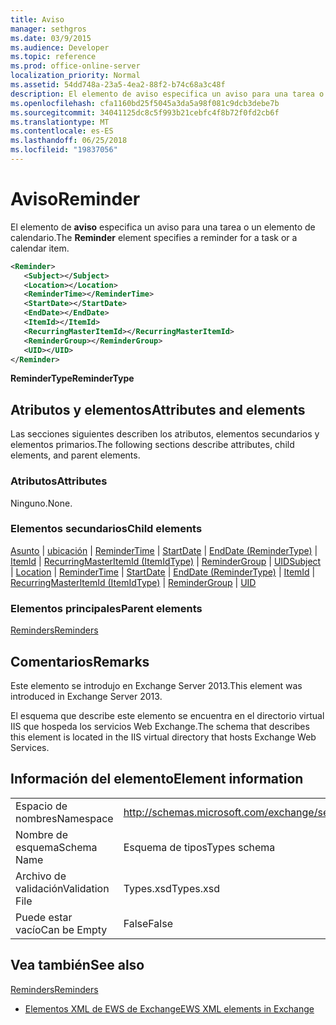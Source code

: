 ```yaml
---
title: Aviso
manager: sethgros
ms.date: 03/9/2015
ms.audience: Developer
ms.topic: reference
ms.prod: office-online-server
localization_priority: Normal
ms.assetid: 54dd748a-23a5-4ea2-88f2-b74c68a3c48f
description: El elemento de aviso especifica un aviso para una tarea o un elemento de calendario.
ms.openlocfilehash: cfa1160bd25f5045a3da5a98f081c9dcb3debe7b
ms.sourcegitcommit: 34041125dc8c5f993b21cebfc4f8b72f0fd2cb6f
ms.translationtype: MT
ms.contentlocale: es-ES
ms.lasthandoff: 06/25/2018
ms.locfileid: "19837056"
---
```

# <a name="reminder"></a><span data-ttu-id="bc2ce-103">Aviso</span><span class="sxs-lookup"><span data-stu-id="bc2ce-103">Reminder</span></span>

<span data-ttu-id="bc2ce-104">El elemento de **aviso** especifica un aviso para una tarea o un elemento de calendario.</span><span class="sxs-lookup"><span data-stu-id="bc2ce-104">The **Reminder** element specifies a reminder for a task or a calendar item.</span></span> 
  
```XML
<Reminder>
   <Subject></Subject>
   <Location></Location>
   <ReminderTime></ReminderTime>
   <StartDate></StartDate>
   <EndDate></EndDate>
   <ItemId></ItemId>
   <RecurringMasterItemId></RecurringMasterItemId>
   <ReminderGroup></ReminderGroup>
   <UID></UID>
</Reminder>

```

 <span data-ttu-id="bc2ce-105">**ReminderType**</span><span class="sxs-lookup"><span data-stu-id="bc2ce-105">**ReminderType**</span></span>
## <a name="attributes-and-elements"></a><span data-ttu-id="bc2ce-106">Atributos y elementos</span><span class="sxs-lookup"><span data-stu-id="bc2ce-106">Attributes and elements</span></span>

<span data-ttu-id="bc2ce-107">Las secciones siguientes describen los atributos, elementos secundarios y elementos primarios.</span><span class="sxs-lookup"><span data-stu-id="bc2ce-107">The following sections describe attributes, child elements, and parent elements.</span></span>
  
### <a name="attributes"></a><span data-ttu-id="bc2ce-108">Atributos</span><span class="sxs-lookup"><span data-stu-id="bc2ce-108">Attributes</span></span>

<span data-ttu-id="bc2ce-109">Ninguno.</span><span class="sxs-lookup"><span data-stu-id="bc2ce-109">None.</span></span>
  
### <a name="child-elements"></a><span data-ttu-id="bc2ce-110">Elementos secundarios</span><span class="sxs-lookup"><span data-stu-id="bc2ce-110">Child elements</span></span>

<span data-ttu-id="bc2ce-111">[Asunto](subject.md) | [ubicación](location.md) | [ReminderTime](remindertime.md) | [StartDate](startdate.md) | [EndDate (ReminderType)](enddate-remindertype.md) | [ItemId](itemid.md) | [RecurringMasterItemId (ItemIdType)](recurringmasteritemid-itemidtype.md)  |  [ReminderGroup](remindergroup.md) | [UID](uid.md)</span><span class="sxs-lookup"><span data-stu-id="bc2ce-111">[Subject](subject.md) | [Location](location.md) | [ReminderTime](remindertime.md) | [StartDate](startdate.md) | [EndDate (ReminderType)](enddate-remindertype.md) | [ItemId](itemid.md) | [RecurringMasterItemId (ItemIdType)](recurringmasteritemid-itemidtype.md) | [ReminderGroup](remindergroup.md) | [UID](uid.md)</span></span>
  
### <a name="parent-elements"></a><span data-ttu-id="bc2ce-112">Elementos principales</span><span class="sxs-lookup"><span data-stu-id="bc2ce-112">Parent elements</span></span>

[<span data-ttu-id="bc2ce-113">Reminders</span><span class="sxs-lookup"><span data-stu-id="bc2ce-113">Reminders</span></span>](reminders.md)
  
## <a name="remarks"></a><span data-ttu-id="bc2ce-114">Comentarios</span><span class="sxs-lookup"><span data-stu-id="bc2ce-114">Remarks</span></span>

<span data-ttu-id="bc2ce-115">Este elemento se introdujo en Exchange Server 2013.</span><span class="sxs-lookup"><span data-stu-id="bc2ce-115">This element was introduced in Exchange Server 2013.</span></span>
  
<span data-ttu-id="bc2ce-116">El esquema que describe este elemento se encuentra en el directorio virtual IIS que hospeda los servicios Web Exchange.</span><span class="sxs-lookup"><span data-stu-id="bc2ce-116">The schema that describes this element is located in the IIS virtual directory that hosts Exchange Web Services.</span></span>
  
## <a name="element-information"></a><span data-ttu-id="bc2ce-117">Información del elemento</span><span class="sxs-lookup"><span data-stu-id="bc2ce-117">Element information</span></span>

|||
|:-----|:-----|
|<span data-ttu-id="bc2ce-118">Espacio de nombres</span><span class="sxs-lookup"><span data-stu-id="bc2ce-118">Namespace</span></span>  <br/> |http://schemas.microsoft.com/exchange/services/2006/types  <br/> |
|<span data-ttu-id="bc2ce-119">Nombre de esquema</span><span class="sxs-lookup"><span data-stu-id="bc2ce-119">Schema Name</span></span>  <br/> |<span data-ttu-id="bc2ce-120">Esquema de tipos</span><span class="sxs-lookup"><span data-stu-id="bc2ce-120">Types schema</span></span>  <br/> |
|<span data-ttu-id="bc2ce-121">Archivo de validación</span><span class="sxs-lookup"><span data-stu-id="bc2ce-121">Validation File</span></span>  <br/> |<span data-ttu-id="bc2ce-122">Types.xsd</span><span class="sxs-lookup"><span data-stu-id="bc2ce-122">Types.xsd</span></span>  <br/> |
|<span data-ttu-id="bc2ce-123">Puede estar vacío</span><span class="sxs-lookup"><span data-stu-id="bc2ce-123">Can be Empty</span></span>  <br/> |<span data-ttu-id="bc2ce-124">False</span><span class="sxs-lookup"><span data-stu-id="bc2ce-124">False</span></span>  <br/> |
   
## <a name="see-also"></a><span data-ttu-id="bc2ce-125">Vea también</span><span class="sxs-lookup"><span data-stu-id="bc2ce-125">See also</span></span>



[<span data-ttu-id="bc2ce-126">Reminders</span><span class="sxs-lookup"><span data-stu-id="bc2ce-126">Reminders</span></span>](reminders.md)


- [<span data-ttu-id="bc2ce-127">Elementos XML de EWS de Exchange</span><span class="sxs-lookup"><span data-stu-id="bc2ce-127">EWS XML elements in Exchange</span></span>](ews-xml-elements-in-exchange.md)

